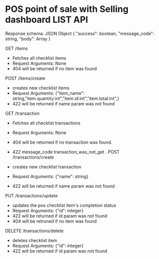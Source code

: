 # POS point of sale with Selling dashboard  LIST API

Response schema: JSON Object {
"success": boolean,
"message_code": string,
"body": Array
}

GET /items

- Fetches all checklist items
- Request Arguments: None
- 404 will be returned if no item was found

POST /items/create

- creates new checklist items
- Request Arguments: {"item_name": string,"item.quantity:int","item.id:int","item.total:int",}
- 422 will be returned if name param was not found


GET /transaction

- Fetches all checklist transactions
- Request Arguments: None
- 404 will be returned if no transaction was found.
- 422  message_code transaction_was_not_get
 .
POST /transactions/create

- creates new checklist transaction
- Request Arguments: {"name": string}
- 422 will be returned if name param was not found

PUT /transactions/update

- updates the pos checklist item's completion status
- Request Arguments: {"id": integer}
- 422 will be returned if id param was not found
- 404 will be retruned if no item was found

DELETE /transactions/delete

- deletes checklist item
- Request Arguments: {"id": integer}
- 422 will be returned if id param was not found
